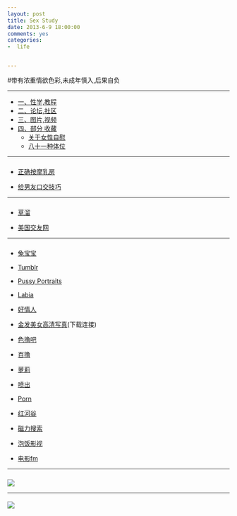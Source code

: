 ```yaml
---
layout: post
title: Sex Study 
date: 2013-6-9 18:00:00
comments: yes
categories:
-  life


---
```


#带有浓重情欲色彩,未成年慎入,后果自负

*****

*	[一、性学,教程](#yi)
*	[二、论坛,社区](#er)
*	[三、图片,视频](#san)
*	[四、部分 收藏](#si)
	*	[关于女性自慰](#ziwei)	
	*	[八十一种体位](#tiwei)

*****

<h3 id="yi"></h3>

*	 [正确按摩乳房](http://mp.weixin.qq.com/s?__biz=MjMyMzYyNzg2MA==&mid=204455332&idx=1&sn=c9f881e29a7a49f6313cb669ad239408#rd)

*	[给男友口交技巧](http://www.zhihu.com/question/22583617/answer/30804376)

*****

<h3 id="er"></h3>

*	[草溜](http://t66y.com/)

*	 [美国交友网](http://www.hookupcloud.com/)


*****

<h3 id="san"></h3>

*	 [兔宝宝](http://rabbitqueen.net/)

*	 [Tumblr](https://www.tumblr.com/)

*	 [Pussy Portraits](http://pussyportraits.tumblr.com/)

*	[Labia](http://irarou.tumblr.com)

*	[好情人](http://www.haoqingren.info/)

*	[金发美女高清写真](http://u.flzj.net/simple/down/203)(下载连接)

*	[色撸吧](http://xiao01.com/)

*	[百撸](http://www.bailu.xxx/)

*	[萝莉](http://bt.orzx.im/list.php?BoardID=2&ItemID=17) 

*	[喷出](https://www.tnaflix.com/hardcore-porn/love-to-squirt-1/video367954)

*	[Porn](http://www.porn.com/)

*	[红河谷](http://www.myhhg.com/) 

*	[磁力搜索](http://www.btdigg.info/)

*	[泡饭影视](http://www.chapaofan.com/)

*	[电影fm](http://dianying.fm/)

<!-- 其实也是   010203.-->


<!-- ◆◆◆91porn论坛1级 3级 4级.奶妈.幸福家园.69乐园黄金御花王朝.CL.东宫.红河谷.第一会所.***.欢乐夫妻.xing8.等账号 -->
<!-- Q1439065766 -->


*****

<h3 id="si"></h3>

<h4 id="ziwei"></h4>

![](http://ww1.sinaimg.cn/mw690/ae1f5766gw1eo6q7y9pqnj20fa3xce5y.jpg)

*****

<h4 id = "tiwei"></h4>

![](http://ww4.sinaimg.cn/mw690/ae1f5766gw1eo6q7r0wd3j20k06901de.jpg)
